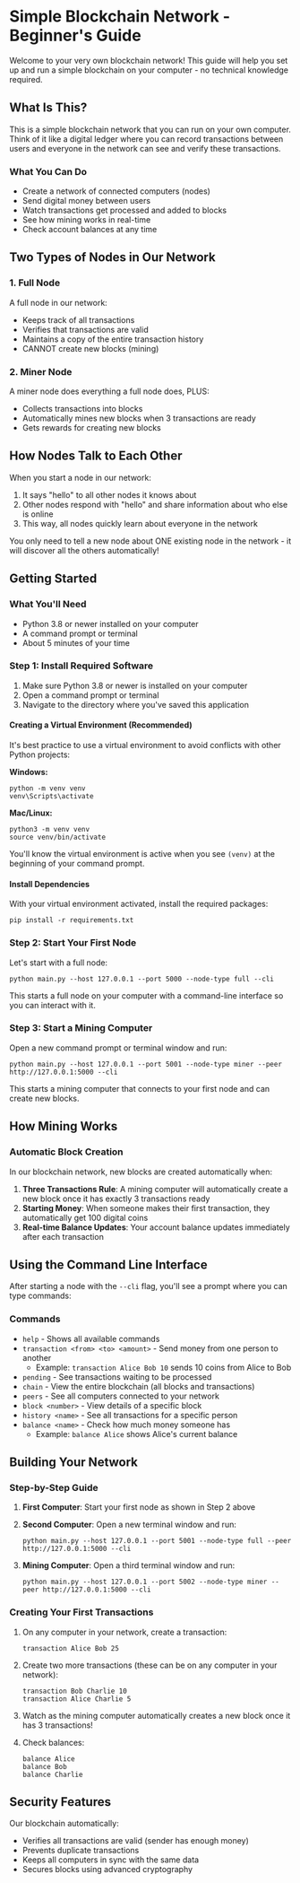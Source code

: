 # Simple Blockchain Network - Beginner's Guide

Welcome to your very own blockchain network! This guide will help you set up and run a simple blockchain on your computer - no technical knowledge required.

## What Is This?

This is a simple blockchain network that you can run on your own computer. Think of it like a digital ledger where you can record transactions between users and everyone in the network can see and verify these transactions.

### What You Can Do

- Create a network of connected computers (nodes)
- Send digital money between users
- Watch transactions get processed and added to blocks
- See how mining works in real-time
- Check account balances at any time

## Two Types of Nodes in Our Network

### 1. Full Node

A full node in our network:
- Keeps track of all transactions
- Verifies that transactions are valid
- Maintains a copy of the entire transaction history
- CANNOT create new blocks (mining)

### 2. Miner Node

A miner node does everything a full node does, PLUS:
- Collects transactions into blocks
- Automatically mines new blocks when 3 transactions are ready
- Gets rewards for creating new blocks

## How Nodes Talk to Each Other

When you start a node in our network:
1. It says "hello" to all other nodes it knows about
2. Other nodes respond with "hello" and share information about who else is online
3. This way, all nodes quickly learn about everyone in the network

You only need to tell a new node about ONE existing node in the network - it will discover all the others automatically!

## Getting Started

### What You'll Need

- Python 3.8 or newer installed on your computer
- A command prompt or terminal
- About 5 minutes of your time

### Step 1: Install Required Software

1. Make sure Python 3.8 or newer is installed on your computer
2. Open a command prompt or terminal
3. Navigate to the directory where you've saved this application

#### Creating a Virtual Environment (Recommended)

It's best practice to use a virtual environment to avoid conflicts with other Python projects:

**Windows:**
```
python -m venv venv
venv\Scripts\activate
```

**Mac/Linux:**
```
python3 -m venv venv
source venv/bin/activate
```

You'll know the virtual environment is active when you see `(venv)` at the beginning of your command prompt.

#### Install Dependencies

With your virtual environment activated, install the required packages:

```
pip install -r requirements.txt
```

### Step 2: Start Your First Node

Let's start with a full node:

```
python main.py --host 127.0.0.1 --port 5000 --node-type full --cli
```

This starts a full node on your computer with a command-line interface so you can interact with it.

### Step 3: Start a Mining Computer

Open a new command prompt or terminal window and run:

```
python main.py --host 127.0.0.1 --port 5001 --node-type miner --peer http://127.0.0.1:5000 --cli
```

This starts a mining computer that connects to your first node and can create new blocks.

## How Mining Works

### Automatic Block Creation

In our blockchain network, new blocks are created automatically when:

1. **Three Transactions Rule**: A mining computer will automatically create a new block once it has exactly 3 transactions ready
2. **Starting Money**: When someone makes their first transaction, they automatically get 100 digital coins
3. **Real-time Balance Updates**: Your account balance updates immediately after each transaction

## Using the Command Line Interface

After starting a node with the `--cli` flag, you'll see a prompt where you can type commands:

### Commands

- `help` - Shows all available commands
- `transaction <from> <to> <amount>` - Send money from one person to another
  - Example: `transaction Alice Bob 10` sends 10 coins from Alice to Bob
- `pending` - See transactions waiting to be processed
- `chain` - View the entire blockchain (all blocks and transactions)
- `peers` - See all computers connected to your network
- `block <number>` - View details of a specific block
- `history <name>` - See all transactions for a specific person
- `balance <name>` - Check how much money someone has
  - Example: `balance Alice` shows Alice's current balance

## Building Your Network

### Step-by-Step Guide

1. **First Computer**: Start your first node as shown in Step 2 above

2. **Second Computer**: Open a new terminal window and run:
   ```
   python main.py --host 127.0.0.1 --port 5001 --node-type full --peer http://127.0.0.1:5000 --cli
   ```

3. **Mining Computer**: Open a third terminal window and run:
   ```
   python main.py --host 127.0.0.1 --port 5002 --node-type miner --peer http://127.0.0.1:5000 --cli
   ```

### Creating Your First Transactions

1. On any computer in your network, create a transaction:
   ```
   transaction Alice Bob 25
   ```

2. Create two more transactions (these can be on any computer in your network):
   ```
   transaction Bob Charlie 10
   transaction Alice Charlie 5
   ```

3. Watch as the mining computer automatically creates a new block once it has 3 transactions!

4. Check balances:
   ```
   balance Alice
   balance Bob
   balance Charlie
   ```

## Security Features

Our blockchain automatically:
- Verifies all transactions are valid (sender has enough money)
- Prevents duplicate transactions
- Keeps all computers in sync with the same data
- Secures blocks using advanced cryptography
